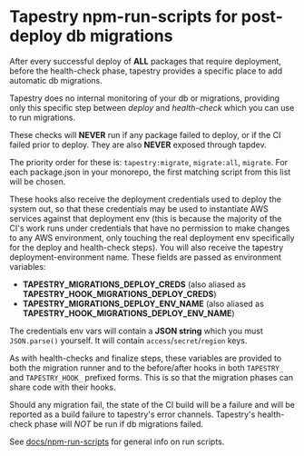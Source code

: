 # Tapestry npm-run-scripts for post-deploy db migrations

After every successful deploy of **ALL** packages that require deployment, before the health-check phase, tapestry provides a specific place to add automatic db migrations.

Tapestry does no internal monitoring of your db or migrations, providing only this specific step between *deploy* and *health-check* which you can use to run migrations.

These checks will **NEVER** run if any package failed to deploy, or if the CI failed prior to deploy. They are also **NEVER** exposed through tapdev.

The priority order for these is:  `tapestry:migrate`, `migrate:all`, `migrate`. For each package.json in your monorepo, the first matching script from this list will be chosen.

These hooks also receive the deployment credentials used to deploy the system out, so that these credentials may be used to instantiate AWS services against that deployment env (this is because the majority of the CI's work runs under credentials that have no permission to make changes to any AWS environment, only touching the real deployment env specifically for the deploy and health-check steps). You will also receive the tapestry deployment-environment name. These fields are passed as environment variables:

* **TAPESTRY_MIGRATIONS_DEPLOY_CREDS** (also aliased as **TAPESTRY_HOOK_MIGRATIONS_DEPLOY_CREDS**)
* **TAPESTRY_MIGRATIONS_DEPLOY_ENV_NAME** (also aliased as **TAPESTRY_HOOK_MIGRATIONS_DEPLOY_ENV_NAME**)

The credentials env vars will contain a **JSON string** which you must `JSON.parse()` yourself. It will contain `access`/`secret`/`region` keys.

As with health-checks and finalize steps, these variables are provided to both the migration runner and to the before/after hooks in both `TAPESTRY_` and `TAPESTRY_HOOK_` prefixed forms. This is so that the migration phases can share code with their hooks.

Should any migration fail, the state of the CI build will be a failure and will be reported as a build failure to tapestry's error channels. Tapestry's health-check phase will *NOT* be run if db migrations failed.

See [docs/npm-run-scripts](../npm-run-scripts.md) for general info on run scripts.
